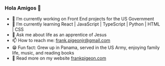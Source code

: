 ### Hola Amigos 🌊

- 🔭 I’m currently working on Front End projects for the US Government
- 🌱 I’m currently learning React | JavaScript | TypeScript | Python | HTML | CSS
- 💬 Ask me about life as an apprentice of Jesus
- 📫 How to reach me: <frank.pigeonjr@gmail.com>
- 😁 Fun fact: Grew up in Panama, served in the US Army, enjoying family life, music, and reading books
- 🔖 Read more on my website [frankpigeon.com](https://frankpigeon.com)
